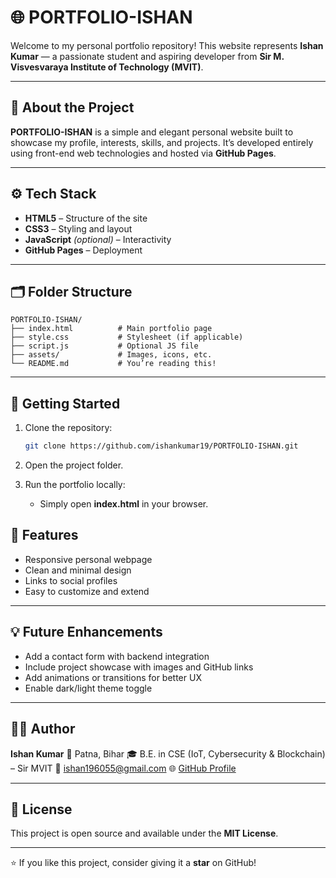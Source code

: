 # 🌐 PORTFOLIO-ISHAN

Welcome to my personal portfolio repository!
This website represents **Ishan Kumar** — a passionate student and aspiring developer from **Sir M. Visvesvaraya Institute of Technology (MVIT)**.

---

## 🧭 About the Project

**PORTFOLIO-ISHAN** is a simple and elegant personal website built to showcase my profile, interests, skills, and projects.
It’s developed entirely using front-end web technologies and hosted via **GitHub Pages**.

---

## ⚙️ Tech Stack

* **HTML5** – Structure of the site
* **CSS3** – Styling and layout
* **JavaScript** *(optional)* – Interactivity
* **GitHub Pages** – Deployment

---

## 🗂 Folder Structure

```
PORTFOLIO-ISHAN/
├── index.html          # Main portfolio page
├── style.css           # Stylesheet (if applicable)
├── script.js           # Optional JS file
├── assets/             # Images, icons, etc.
└── README.md           # You’re reading this!
```

---

## 🚀 Getting Started

1. Clone the repository:

   ```bash
   git clone https://github.com/ishankumar19/PORTFOLIO-ISHAN.git
   ```
2. Open the project folder.
3. Run the portfolio locally:

   * Simply open **index.html** in your browser.


## 🎯 Features

* Responsive personal webpage
* Clean and minimal design
* Links to social profiles
* Easy to customize and extend

---

## 💡 Future Enhancements

* Add a contact form with backend integration
* Include project showcase with images and GitHub links
* Add animations or transitions for better UX
* Enable dark/light theme toggle

---

## 🧑‍💻 Author

**Ishan Kumar**
📍 Patna, Bihar
🎓 B.E. in CSE (IoT, Cybersecurity & Blockchain) – Sir MVIT
📧 [ishan196055@gmail.com](mailto:ishan196055@gmail.com)
🌐 [GitHub Profile](https://github.com/ishankumar19)

---

## 📄 License

This project is open source and available under the **MIT License**.

---

⭐ If you like this project, consider giving it a **star** on GitHub!

